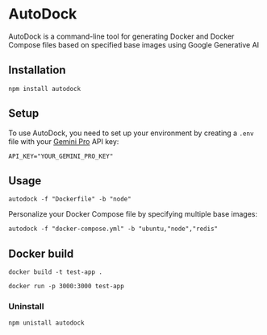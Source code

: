 # AutoDock

AutoDock is a command-line tool for generating Docker and Docker Compose files based on specified base images using Google Generative AI

## Installation

```
npm install autodock
```

## Setup

To use AutoDock, you need to set up your environment by creating a `.env` file with your [Gemini Pro](https://ai.google.dev/) API key:

```dotenv
API_KEY="YOUR_GEMINI_PRO_KEY"
```

## Usage

```
autodock -f "Dockerfile" -b "node"
```
Personalize your Docker Compose file by specifying multiple base images:
```
autodock -f "docker-compose.yml" -b "ubuntu,"node","redis"
```

## Docker build

```
docker build -t test-app .
```
```
docker run -p 3000:3000 test-app
```

### Uninstall

```
npm unistall autodock
```



